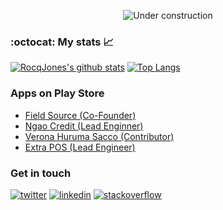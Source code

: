 <div align="center">
  
![Under construction](https://user-images.githubusercontent.com/282759/84681715-8c7cb580-af02-11ea-85a4-05d069c72121.gif)

</div>

### :octocat: My stats :chart_with_upwards_trend:
[![RocqJones's github stats](https://github-readme-stats.vercel.app/api?username=RocqJones&show_icons=true&line_height=21&show_icons=true&theme=vue&hide_border=true)](https://github.com/anuraghazra/github-readme-stats)
[![Top Langs](https://github-readme-stats.vercel.app/api/top-langs/?username=RocqJones&show_icons=true&layout=compact&theme=vue&hide_border=true&langs_count=10&hide=html,css,jupyter%20notebook,hack)](https://github.com/anuraghazra/github-readme-stats)


### Apps on Play Store 
- [Field Source (Co-Founder)](https://play.google.com/store/apps/details?id=com.apps.fieldsource)
- [Ngao Credit (Lead Enginner)](https://play.google.com/store/apps/details?id=com.extrainch.ngaocredit)
- [Verona Huruma Sacco (Contributor)](https://play.google.com/store/apps/details?id=com.extrainch.vhs)
- [Extra POS (Lead Engineer)](https://play.google.com/store/apps/details?id=com.extrainch.extrapos)

### Get in touch
<p>
  <a href="https://twitter.com/RocqJones"><img src="https://img.icons8.com/color/50/000000/twitter-squared.png" alt="twitter"/></a>
  <a href="https://www.linkedin.com/in/jones-mbindyo/"><img src="https://img.icons8.com/color/50/000000/linkedin.png" alt="linkedin"/></a>
  <a href="https://stackoverflow.com/users/11779588/rocqjones"><img src="https://img.icons8.com/color/50/000000/stackoverflow.png" alt="stackoverflow"/></a>
<p>
